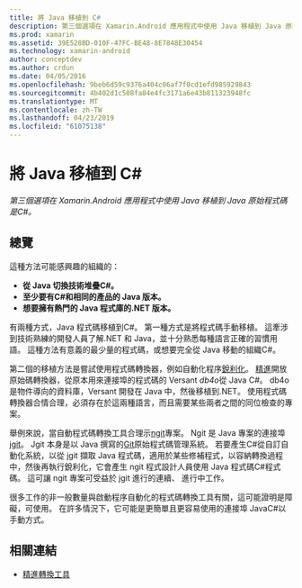 ```yaml
---
title: 將 Java 移植到 C#
description: 第三個選項在 Xamarin.Android 應用程式中使用 Java 移植到 Java 原始程式碼是C#。
ms.prod: xamarin
ms.assetid: 39E528BD-010F-47FC-BE48-8E7848E30454
ms.technology: xamarin-android
author: conceptdev
ms.author: crdun
ms.date: 04/05/2016
ms.openlocfilehash: 9beb6d59c9376a404c06af7f0cd1efd985929843
ms.sourcegitcommit: 4b402d1c508fa84e4fc3171a6e43b811323948fc
ms.translationtype: MT
ms.contentlocale: zh-TW
ms.lasthandoff: 04/23/2019
ms.locfileid: "61075138"
---
```

# <a name="porting-java-to-c"></a>將 Java 移植到 C#

_第三個選項在 Xamarin.Android 應用程式中使用 Java 移植到 Java 原始程式碼是C#。_

## <a name="overview"></a>總覽

這種方法可能感興趣的組織的：

-  **從 Java 切換技術堆疊C#。**
-  **至少要有C#和相同的產品的 Java 版本。**
-  **想要擁有熱門的 Java 程式庫的.NET 版本。**


有兩種方式，Java 程式碼移植到C#。 第一種方式是將程式碼手動移植。 這牽涉到技術熟練的開發人員了解.NET 和 Java，並十分熟悉每種語言正確的習慣用語。 這種方法有意義的最少量的程式碼，或想要完全從 Java 移動的組織C#。

第二個的移植方法是嘗試使用程式碼轉換器，例如自動化程序[銳利化](https://github.com/mono/sharpen)。 [精進](https://github.com/mono/sharpen)開放原始碼轉換器，從原本用來連接埠的程式碼的 Versant *db4o*從 Java C#。 db4o 是物件導向的資料庫，Versant 開發在 Java 中，然後移植到.NET。 使用程式碼轉換器合情合理，必須存在於這兩種語言，而且需要某些兩者之間的同位檢查的專案。

舉例來說，當自動程式碼轉換工具合理示[ngit](https://github.com/mono/ngit)專案。
Ngit 是 Java 專案的連接埠[jgit](http://eclipse.org/)。
Jgit 本身是以 Java 撰寫的[Git](http://git-scm.com/)原始程式碼管理系統。 若要產生C#從自訂自動化系統，以從 jgit 擷取 Java 程式碼，適用於某些修補程式，以容納轉換過程中，然後再執行銳利化，它會產生 ngit 程式設計人員使用 Java 程式碼C#程式碼。 這可讓 ngit 專案可受益於 jgit 進行的連續、 進行中工作。

很多工作的非一般數量與啟動程序自動化的程式碼轉換工具有關，這可能證明是障礙，可使用。 在許多情況下，它可能是更簡單且更容易使用的連接埠 JavaC#以手動方式。



## <a name="related-links"></a>相關連結

- [精進轉換工具](https://github.com/mono/sharpen)
